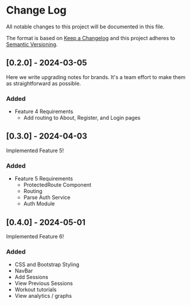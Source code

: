# Change Log
All notable changes to this project will be documented in this file.
 
The format is based on [Keep a Changelog](http://keepachangelog.com/)
and this project adheres to [Semantic Versioning](http://semver.org/).
 
## [0.2.0] - 2024-03-05
 
Here we write upgrading notes for brands. It's a team effort to make them as
straightforward as possible.
 
### Added
* Feature 4 Requirements
    * Add routing to About, Register, and Login pages

## [0.3.0] - 2024-04-03
Implemented Feature 5!

 
### Added
* Feature 5 Requirements
    * ProtectedRoute Component
    * Routing
    * Parse Auth Service
    * Auth Module

## [0.4.0] - 2024-05-01
Implemented Feature 6!

 
### Added
* CSS and Bootstrap Styling
* NavBar
* Add Sessions
* View Previous Sessions
* Workout tutorials
* View analytics / graphs
 
<!-- ### Changed -->
 
<!-- ### Fixed -->